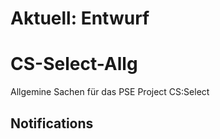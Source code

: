 # Aktuell: Entwurf
# CS-Select-Allg
Allgemine Sachen für das PSE Project CS:Select
## Notifications

